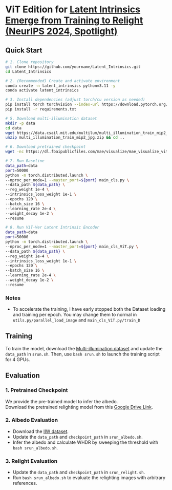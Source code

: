 # ViT Edition for [Latent Intrinsics Emerge from Training to Relight (NeurIPS 2024, Spotlight)](https://arxiv.org/abs/2405.21074)

## Quick Start

```bash
# 1. Clone repository
git clone https://github.com/yourname/Latent_Intrinsics.git
cd Latent_Intrinsics

# 2. (Recommended) Create and activate environment
conda create -n latent_intrinsics python=3.11 -y
conda activate latent_intrinsics

# 3. Install dependencies (adjust torch/cu version as needed)
pip install torch torchvision --index-url https://download.pytorch.org/whl/cu121
pip install -r requirements.txt

# 5. Download multi-illumination dataset
mkdir -p data
cd data
wget https://data.csail.mit.edu/multilum/multi_illumination_train_mip2_jpg.zip 
unzip multi_illumination_train_mip2_jpg.zip && cd ..

# 6. Download pretrained checkpoint
wget -nc https://dl.fbaipublicfiles.com/mae/visualize/mae_visualize_vit_large_ganloss.pth

# 7. Run Baseline 
data_path=data
port=50000
python -m torch.distributed.launch \
--nproc_per_node=1 --master_port=${port} main_cls.py \
--data_path ${data_path} \
--reg_weight 1e-4 \
--intrinsics_loss_weight 1e-1 \
--epochs 120 \
--batch_size 16 \
--learning_rate 2e-4 \
--weight_decay 1e-2 \
--resume

# 8. Run ViT-Ver Latent Intrinsic Encoder
data_path=data
port=50000
python -m torch.distributed.launch \
--nproc_per_node=1 --master_port=${port} main_cls_ViT.py \
--data_path ${data_path} \
--reg_weight 1e-4 \
--intrinsics_loss_weight 1e-1 \
--epochs 120 \
--batch_size 16 \
--learning_rate 2e-4 \
--weight_decay 1e-2 \
--resume
```
### Notes

- To accelerate the training, I have early stopped both the Dataset loading and training per epoch. You may change them to normal in `utils.py/parallel_load_image` and `main_cls_ViT.py/train_D`
## Training

To train the model, download the [Multi-illumination dataset](https://projects.csail.mit.edu/illumination/) and update the `data_path` in `srun.sh`. Then, use `bash srun.sh` to launch the training script for 4 GPUs.

## Evaluation

### 1. Pretrained Checkpoint

We provide the pre-trained model to infer the albedo.  
Download the pretrained relighting model from this [Google Drive Link](https://drive.google.com/file/d/1bb4Up7SNZ9lBTku4LGAJe49wE4bEVlBo/view?usp=sharing).

### 2. Albedo Evaluation

- Download the [IIW dataset](http://opensurfaces.cs.cornell.edu/publications/intrinsic/).
- Update the `data_path` and `checkpoint_path` in `srun_albedo.sh`.
- Infer the albedo and calculate WHDR by sweeping the threshold with `bash srun_albedo.sh`.

### 3. Relight Evaluation

- Update the `data_path` and `checkpoint_path` in `srun_relight.sh`.
- Run `bash srun_albedo.sh` to evaluate the relighting images with arbitrary references.
